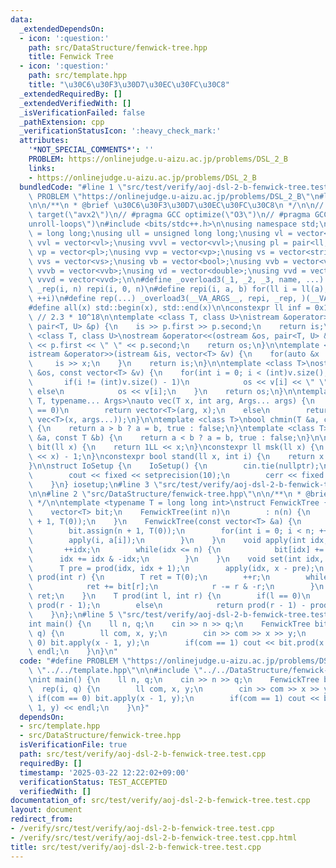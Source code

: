 ```yaml
---
data:
  _extendedDependsOn:
  - icon: ':question:'
    path: src/DataStructure/fenwick-tree.hpp
    title: Fenwick Tree
  - icon: ':question:'
    path: src/template.hpp
    title: "\u30C6\u30F3\u30D7\u30EC\u30FC\u30C8"
  _extendedRequiredBy: []
  _extendedVerifiedWith: []
  _isVerificationFailed: false
  _pathExtension: cpp
  _verificationStatusIcon: ':heavy_check_mark:'
  attributes:
    '*NOT_SPECIAL_COMMENTS*': ''
    PROBLEM: https://onlinejudge.u-aizu.ac.jp/problems/DSL_2_B
    links:
    - https://onlinejudge.u-aizu.ac.jp/problems/DSL_2_B
  bundledCode: "#line 1 \"src/test/verify/aoj-dsl-2-b-fenwick-tree.test.cpp\"\n#define\
    \ PROBLEM \"https://onlinejudge.u-aizu.ac.jp/problems/DSL_2_B\"\n#line 2 \"src/template.hpp\"\
    \n\n/**\n * @brief \u30C6\u30F3\u30D7\u30EC\u30FC\u30C8\n */\n\n// #pragma GCC\
    \ target(\"avx2\")\n// #pragma GCC optimize(\"O3\")\n// #pragma GCC optimize(\"\
    unroll-loops\")\n#include <bits/stdc++.h>\n\nusing namespace std;\n\nusing ll\
    \ = long long;\nusing ull = unsigned long long;\nusing vl = vector<ll>;\nusing\
    \ vvl = vector<vl>;\nusing vvvl = vector<vvl>;\nusing pl = pair<ll, ll>;\nusing\
    \ vp = vector<pl>;\nusing vvp = vector<vp>;\nusing vs = vector<string>;\nusing\
    \ vvs = vector<vs>;\nusing vb = vector<bool>;\nusing vvb = vector<vb>;\nusing\
    \ vvvb = vector<vvb>;\nusing vd = vector<double>;\nusing vvd = vector<vd>;\nusing\
    \ vvvd = vector<vvd>;\n\n#define _overload3(_1, _2, _3, name, ...) name\n#define\
    \ _rep(i, n) repi(i, 0, n)\n#define repi(i, a, b) for(ll i = ll(a); i < ll(b);\
    \ ++i)\n#define rep(...) _overload3(__VA_ARGS__, repi, _rep, )(__VA_ARGS__)\n\
    #define all(x) std::begin(x), std::end(x)\n\nconstexpr ll inf = 0x1fffffffffffffffLL;\
    \ // 2.3 * 10^18\n\ntemplate <class T, class U>\nistream &operator>>(istream &is,\
    \ pair<T, U> &p) {\n    is >> p.first >> p.second;\n    return is;\n}\n\ntemplate\
    \ <class T, class U>\nostream &operator<<(ostream &os, pair<T, U> &p) {\n    os\
    \ << p.first << \" \" << p.second;\n    return os;\n}\n\ntemplate <class T>\n\
    istream &operator>>(istream &is, vector<T> &v) {\n    for(auto &x : v) {\n   \
    \     is >> x;\n    }\n    return is;\n}\n\ntemplate <class T>\nostream &operator<<(ostream\
    \ &os, const vector<T> &v) {\n    for(int i = 0; i < (int)v.size(); i++) {\n \
    \       if(i != (int)v.size() - 1)\n            os << v[i] << \" \";\n       \
    \ else\n            os << v[i];\n    }\n    return os;\n}\n\ntemplate <typename\
    \ T, typename... Args>\nauto vec(T x, int arg, Args... args) {\n    if constexpr(sizeof...(args)\
    \ == 0)\n        return vector<T>(arg, x);\n    else\n        return vector(arg,\
    \ vec<T>(x, args...));\n}\n\ntemplate <class T>\nbool chmin(T &a, const T &b)\
    \ {\n    return a > b ? a = b, true : false;\n}\ntemplate <class T>\nbool chmax(T\
    \ &a, const T &b) {\n    return a < b ? a = b, true : false;\n}\n\nconstexpr ll\
    \ bit(ll x) {\n    return 1LL << x;\n}\nconstexpr ll msk(ll x) {\n    return (1LL\
    \ << x) - 1;\n}\nconstexpr bool stand(ll x, int i) {\n    return x & bit(i);\n\
    }\n\nstruct IoSetup {\n    IoSetup() {\n        cin.tie(nullptr);\n        ios::sync_with_stdio(false);\n\
    \        cout << fixed << setprecision(10);\n        cerr << fixed << setprecision(10);\n\
    \    }\n} iosetup;\n#line 3 \"src/test/verify/aoj-dsl-2-b-fenwick-tree.test.cpp\"\
    \n\n#line 2 \"src/DataStructure/fenwick-tree.hpp\"\n\n/**\n * @brief Fenwick Tree\n\
    \ */\n\ntemplate <typename T = long long int>\nstruct FenwickTree {\n    int n;\n\
    \    vector<T> bit;\n    FenwickTree(int n)\n        : n(n) {\n        bit.assign(n\
    \ + 1, T(0));\n    }\n    FenwickTree(const vector<T> &a) {\n        n = (int)a.size();\n\
    \        bit.assign(n + 1, T(0));\n        for(int i = 0; i < n; ++i) {\n    \
    \        apply(i, a[i]);\n        }\n    }\n    void apply(int idx, T x) {\n \
    \       ++idx;\n        while(idx <= n) {\n            bit[idx] += x;\n      \
    \      idx += idx & -idx;\n        }\n    }\n    void set(int idx, T x) {\n  \
    \      T pre = prod(idx, idx + 1);\n        apply(idx, x - pre);\n    }\n    T\
    \ prod(int r) {\n        T ret = T(0);\n        ++r;\n        while(r > 0) {\n\
    \            ret += bit[r];\n            r -= r & -r;\n        }\n        return\
    \ ret;\n    }\n    T prod(int l, int r) {\n        if(l == 0)\n            return\
    \ prod(r - 1);\n        else\n            return prod(r - 1) - prod(l - 1);\n\
    \    }\n};\n#line 5 \"src/test/verify/aoj-dsl-2-b-fenwick-tree.test.cpp\"\n\n\
    int main() {\n    ll n, q;\n    cin >> n >> q;\n    FenwickTree bit(n);\n    rep(i,\
    \ q) {\n        ll com, x, y;\n        cin >> com >> x >> y;\n        if(com ==\
    \ 0) bit.apply(x - 1, y);\n        if(com == 1) cout << bit.prod(x - 1, y) <<\
    \ endl;\n    }\n}\n"
  code: "#define PROBLEM \"https://onlinejudge.u-aizu.ac.jp/problems/DSL_2_B\"\n#include\
    \ \"../../template.hpp\"\n\n#include \"../../DataStructure/fenwick-tree.hpp\"\n\
    \nint main() {\n    ll n, q;\n    cin >> n >> q;\n    FenwickTree bit(n);\n  \
    \  rep(i, q) {\n        ll com, x, y;\n        cin >> com >> x >> y;\n       \
    \ if(com == 0) bit.apply(x - 1, y);\n        if(com == 1) cout << bit.prod(x -\
    \ 1, y) << endl;\n    }\n}"
  dependsOn:
  - src/template.hpp
  - src/DataStructure/fenwick-tree.hpp
  isVerificationFile: true
  path: src/test/verify/aoj-dsl-2-b-fenwick-tree.test.cpp
  requiredBy: []
  timestamp: '2025-03-22 12:22:02+09:00'
  verificationStatus: TEST_ACCEPTED
  verifiedWith: []
documentation_of: src/test/verify/aoj-dsl-2-b-fenwick-tree.test.cpp
layout: document
redirect_from:
- /verify/src/test/verify/aoj-dsl-2-b-fenwick-tree.test.cpp
- /verify/src/test/verify/aoj-dsl-2-b-fenwick-tree.test.cpp.html
title: src/test/verify/aoj-dsl-2-b-fenwick-tree.test.cpp
---
```

